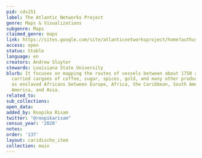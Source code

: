 ```yaml
---
pid: cds151
label: The Atlantic Networks Project
genre: Maps & Visualizations
subgenre: Maps
claimed_genre: maps
link: https://sites.google.com/site/atlanticnetworksproject/home?authuser=0
access: open
status: Stable
language: en
creators: Andrew Sluyter
stewards: Louisiana State University
blurb: It focuses on mapping the routes of vessels between about 1750 and 1900 that
  carried cargoes of coffee, sugar, spices, gold, and many other products as well
  as enslaved Africans between Europe, Africa, the Caribbean, South America, North
  America, and Asia.
related_to:
sub_collections:
open_data:
added_by: Roopika Risam
twitter: "@roopikarisam"
census_year: '2020'
notes:
order: '137'
layout: caridischo_item
collection: main
---
```


